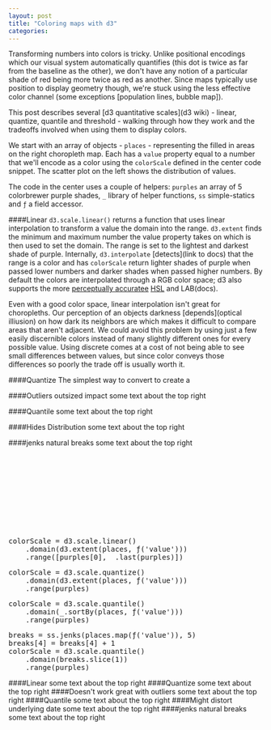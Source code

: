 ```yaml
---
layout: post
title: "Coloring maps with d3"
categories: 
---
```


<link rel="stylesheet" type="text/css" href="/javascripts/posts/mapColor/style.css">

Transforming numbers into colors is tricky. Unlike positional encodings which our visual system automatically quantifies (this dot is twice as far from the baseline as the other), we don't have any notion of a particular shade of red being more twice as red as another. Since maps typically use position to display geometry though, we're stuck using the less effective color channel (some exceptions [population lines, bubble map]).

This post describes several [d3 quantitative scales](d3 wiki) - linear, quantize, quantile and threshold - walking through how they work and the tradeoffs involved when using them to display colors. 

We start with an array of objects - `places` - representing the filled in areas on the right choropleth map. Each has a `value` property equal to a number that we'll encode as a color using the `colorScale` defined in the center code snippet. The scatter plot on the left shows the distribution of values. 

The code in the center uses a couple of helpers: `purples` an array of 5 colorbrewer purple shades, `_` library of helper functions, `ss` simple-statics and `ƒ` a field accessor. 


####Linear
`d3.scale.linear()` returns a function that uses linear interpolation to transform a value the domain into the range. `d3.extent` finds the minimum and maximum number the value property takes on which is then used to set the domain. The range is set to the lightest and darkest shade of purple. Internally, `d3.interpolate` [detects](link to docs) that the range is a color and has `colorScale` return lighter shades of purple when passed lower numbers and darker shades when passed higher numbers. By default the colors are interpolated through a RGB color space; d3 also supports the more [perceptually accuratee](simmons?) [HSL](docs) and LAB(docs). 

Even with a good color space, linear interpolation isn't great for choropleths. Our perception of an objects darkness [depends](optical illiusion) on how dark its neighbors are which makes it difficult to compare areas that aren't adjacent. We could avoid this problem by using just a few easily discernible colors instead of many slightly different ones for every possible value. Using discrete comes at a cost of not being able to see small differences between values, but since color conveys those differences so poorly the trade off is usually worth it. 

####Quantize
The simplest way to convert to create a 

####Outliers outsized impact
some text about the top right

####Quantile
some text about the top right

####Hides Distribution
some text about the top right

####jenks natural breaks
some text about the top right


<div id='container'>
  <div id='overlay'>
    <svg></svg>
    <div id='color-code'>
      <div id='gradient'>
<pre>
colorScale = d3.scale.linear()
    .domain(d3.extent(places, ƒ('value')))
    .range([purples[0], _.last(purples)])
</pre>
      </div>
      <div id='quantize'>
<pre>
colorScale = d3.scale.quantize()
    .domain(d3.extent(places, ƒ('value')))
    .range(purples)
</pre>
      </div>
      <div id='quantile'>
<pre>
colorScale = d3.scale.quantile()
    .domain(_.sortBy(places, ƒ('value')))
    .range(purples)
</pre>
      </div>
      <div id='jenks'>
<pre>
breaks = ss.jenks(places.map(ƒ('value')), 5)
breaks[4] = breaks[4] + 1
colorScale = d3.scale.quantile()
    .domain(breaks.slice(1))
    .range(purples)
</pre>
      </div>
    </div>
  </div>
</div>
<div id='overlay-space'></div>

<span class='scroll-section'>
  ####Linear</h1>
  some text about the top right
</span>

<span class='scroll-section'>
  ####Quantize</h1>
  some text about the top right
</span>

<span class='scroll-section'>
  ####Doesn't work great with outliers</h1>
  some text about the top right
</span>

<span class='scroll-section'>
  ####Quantile</h1>
  some text about the top right
</span>

<span class='scroll-section'>
  ####Might distort underlying date</h1>
  some text about the top right
</span>

<span class='scroll-section'>
  ####jenks natural breaks</h1>
  some text about the top right
</span>

<div id='bot-padding'></div>


<script src="/javascripts/libs/d3.4.11.js" type="text/javascript"></script>
<script src="/javascripts/libs/lodash.js" type="text/javascript"></script>
<script src="/javascripts/libs/gscroll-0.1.js" type="text/javascript"></script>
<script src="/javascripts/libs/simple-statistics.js" type="text/javascript"></script>
<script src="/javascripts/posts/negBarTransition/lib.js" type="text/javascript"></script>

<script src="/javascripts/posts/mapColor/script.js" type="text/javascript"></script>
